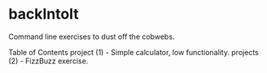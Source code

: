 # backIntoIt
Command line exercises to dust off the cobwebs.

Table of Contents
project (1) - Simple calculator, low functionality.
projects (2) - FizzBuzz exercise.
